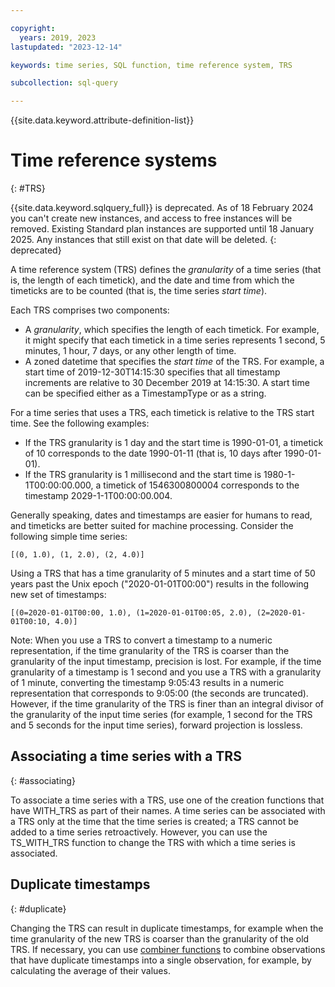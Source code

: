 ```yaml
---

copyright:
  years: 2019, 2023
lastupdated: "2023-12-14"

keywords: time series, SQL function, time reference system, TRS

subcollection: sql-query

---
```


{{site.data.keyword.attribute-definition-list}}

# Time reference systems
{: #TRS}

{{site.data.keyword.sqlquery_full}} is deprecated. As of 18 February 2024 you can't create new instances, and access to free instances will be removed. Existing Standard plan instances are supported until 18 January 2025. Any instances that still exist on that date will be deleted.
{: deprecated}

A time reference system (TRS) defines the *granularity* of a time series (that is, the length of each timetick), 
and the date and time from which the timeticks are to be counted (that is, the time series *start time*).

Each TRS comprises two components:  

- A *granularity*, which specifies the length of each timetick. For example, it might specify that each timetick in a time series represents 1 second, 5 minutes, 1 hour, 7 days, or any other length of time.
- A zoned datetime that specifies the *start time* of the TRS. For example, a start time of 2019-12-30T14:15:30 specifies that all timestamp increments are relative to 30 December 2019 at 14:15:30. A start time can be specified either as a TimestampType or as a string. 

For a time series that uses a TRS, each timetick is relative to the TRS start time. See the following examples:  

- If the TRS granularity is 1 day and the start time is 1990-01-01, a timetick of 10 corresponds to the date 1990-01-11 (that is, 10 days after 1990-01-01).
- If the TRS granularity is 1 millisecond and the start time is 1980-1-1T00:00:00.000, a timetick of 1546300800004 corresponds to the timestamp 2029-1-1T00:00:00.004.

Generally speaking, dates and timestamps are easier for humans to read, and timeticks are better suited for machine processing.
Consider the following simple time series:  

`[(0, 1.0), (1, 2.0), (2, 4.0)]`  

Using a TRS that has a time granularity of 5 minutes and a start time of 50 years past the Unix epoch ("2020-01-01T00:00") results in the following new set of timestamps:  

`[(0=2020-01-01T00:00, 1.0), (1=2020-01-01T00:05, 2.0), (2=2020-01-01T00:10, 4.0)]`  

Note: When you use a TRS to convert a timestamp to a numeric representation, if the time granularity of the TRS is coarser than the granularity of the input timestamp, precision is lost. For example, if the time granularity of a timestamp is 1 second and you use a TRS with a granularity of 1 minute, converting the timestamp 9:05:43 results in a numeric representation that corresponds to 9:05:00 (the seconds are truncated). However, if the time granularity of the TRS is finer than an integral divisor of the granularity of the input time series (for example, 1 second for the TRS and 5 seconds for the input time series), forward projection is lossless.  

## Associating a time series with a TRS
{: #associating}

To associate a time series with a TRS, use one of the creation functions that have WITH_TRS as part of their names. 
A time series can be associated with a TRS only at the time that the time series is created; a TRS cannot be added to a time series retroactively. However, you can use the TS_WITH_TRS function to change the TRS with which a time series is associated.

## Duplicate timestamps
{: #duplicate}

Changing the TRS can result in duplicate timestamps, for example when the time granularity of the new TRS is coarser than the granularity of the old TRS. If necessary, you can use [combiner functions](/docs/services/sql-query?topic=sql-query-artifact#combiner_creation) to combine observations that have duplicate timestamps into a single observation, for example, by calculating the average of their values.
